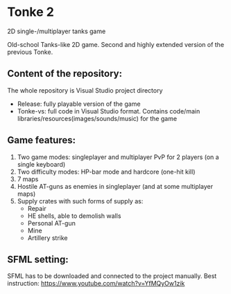 # Tonke 2
2D single-/multiplayer tanks game

Old-school Tanks-like 2D game. Second and highly extended version of the previous Tonke.

## Content of the repository:
The whole repository is Visual Studio project directory
* Release: fully playable version of the game
* Tonke-vs: full code in Visual Studio format. Contains code/main libraries/resources(images/sounds/music) for the game

## Game features:
1. Two game modes: singleplayer and multiplayer PvP for 2 players (on a single keyboard)
2. Two difficulty modes: HP-bar mode and hardcore (one-hit kill)
3. 7 maps
4. Hostile AT-guns as enemies in singleplayer (and at some multiplayer maps)
5. Supply crates with such forms of supply as:
   * Repair
   * HE shells, able to demolish walls
   * Personal AT-gun
   * Mine
   * Artillery strike

## SFML setting:
SFML has to be downloaded and connected to the project manually. Best instruction:
https://www.youtube.com/watch?v=YfMQyOw1zik
